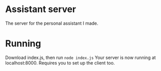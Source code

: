 # Assistant server
The server for the personal assistant I made.

# Running
Download index.js, then run `node index.js`
Your server is now running at localhost:8000.
Requires you to set up the client too.
